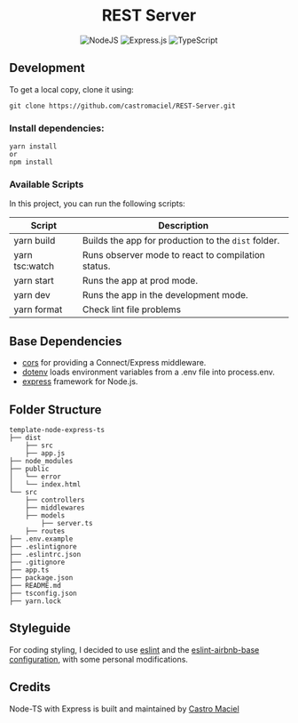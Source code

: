 <h1 align="center">
REST Server
</h1>

<div align="center">

![NodeJS](https://img.shields.io/badge/node.js-6DA55F?style=for-the-badge&logo=node.js&logoColor=white) ![Express.js](https://img.shields.io/badge/express.js-%23404d59.svg?style=for-the-badge&logo=express&logoColor=%2361DAFB) ![TypeScript](https://img.shields.io/badge/typescript-%23007ACC.svg?style=for-the-badge&logo=typescript&logoColor=white)

</div>

## Development

To get a local copy, clone it using:
```
git clone https://github.com/castromaciel/REST-Server.git
```

### Install dependencies:

```
yarn install
or
npm install 
```

### Available Scripts

In this project, you can run the following scripts:

| Script        | Description                                         |
| ------------- | --------------------------------------------------- |
| yarn build    | Builds the app for production to the `dist` folder. |
| yarn tsc:watch| Runs observer mode to react to compilation status.  |
| yarn start    | Runs the app at prod mode.                          |
| yarn dev      | Runs the app in the development mode.               |
| yarn format   | Check lint file problems                             |

## Base Dependencies

- [cors](https://github.com/expressjs/cors#readme) for providing a Connect/Express middleware.
- [dotenv](https://github.com/motdotla/dotenv#readme) loads environment variables from a .env file into process.env.
- [express](https://expressjs.com/) framework for Node.js.

## Folder Structure

```
template-node-express-ts
├── dist
    ├── src
    ├── app.js
├── node_modules
├── public
│   └── error
│   └── index.html
└── src
    ├── controllers
    ├── middlewares
    ├── models
        ├── server.ts
    ├── routes
├── .env.example
├── .eslintignore
├── .eslintrc.json
├── .gitignore
├── app.ts
├── package.json
├── README.md
├── tsconfig.json
├── yarn.lock
```

## Styleguide

For coding styling, I decided to use [eslint](https://eslint.org/) and the [eslint-airbnb-base configuration](https://github.com/airbnb/javascript#readme), with some personal modifications.

## Credits

Node-TS with Express is built and maintained by [Castro Maciel](https://github.com/castromaciel)
